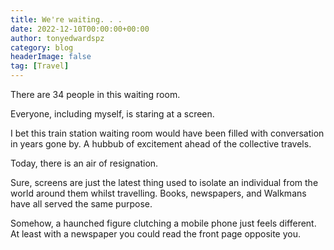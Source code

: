 ```yaml
---
title: We're waiting. . .
date: 2022-12-10T00:00:00+00:00
author: tonyedwardspz
category: blog
headerImage: false
tag: [Travel]
---
```


There are 34 people in this waiting room.

Everyone, including myself, is staring at a screen.

I bet this train station waiting room would have been filled with conversation in years gone by. A hubbub of excitement ahead of the collective travels. 

Today, there is an air of resignation.

Sure, screens are just the latest thing used to isolate an individual from the world around them whilst travelling. Books, newspapers, and Walkmans have all served the same purpose.

Somehow, a haunched figure clutching a mobile phone just feels different. At least with a newspaper you could read the front page opposite you.
